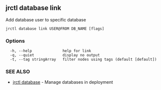 ## jrctl database link

Add database user to specific database

```
jrctl database link USER@FROM DB_NAME [flags]
```

### Options

```
  -h, --help              help for link
  -q, --quiet             display no output
  -t, --tag stringArray   filter nodes using tags (default [default])
```

### SEE ALSO

* [jrctl database](jrctl_database.md)	 - Manage databases in deployment

